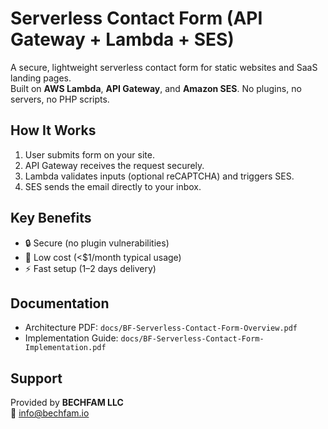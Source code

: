 # Serverless Contact Form (API Gateway + Lambda + SES)

A secure, lightweight serverless contact form for static websites and SaaS landing pages.  
Built on **AWS Lambda**, **API Gateway**, and **Amazon SES**. No plugins, no servers, no PHP scripts.

## How It Works
1. User submits form on your site.
2. API Gateway receives the request securely.
3. Lambda validates inputs (optional reCAPTCHA) and triggers SES.
4. SES sends the email directly to your inbox.

## Key Benefits
- 🔒 Secure (no plugin vulnerabilities)
- 💸 Low cost (<$1/month typical usage)
- ⚡ Fast setup (1–2 days delivery)

## Documentation
- Architecture PDF: `docs/BF-Serverless-Contact-Form-Overview.pdf`
- Implementation Guide: `docs/BF-Serverless-Contact-Form-Implementation.pdf`

## Support
Provided by **BECHFAM LLC**  
📧 info@bechfam.io
